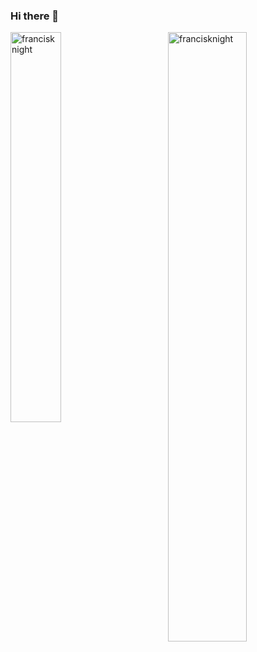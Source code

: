 ### Hi there 👋

<!--
**francisknight/francisknight** is a ✨ _special_ ✨ repository because its `README.md` (this file) appears on your GitHub profile.

Here are some ideas to get you started:

- 🔭 I’m currently working on ...
- 🌱 I’m currently learning ...
- 👯 I’m looking to collaborate on ...
- 🤔 I’m looking for help with ...
- 💬 Ask me about ...
- 📫 How to reach me: ...
- 😄 Pronouns: ...
- ⚡ Fun fact: ...
-->

<p><img align="right" src="https://github-readme-stats.vercel.app/api/top-langs/?username=francisknight&layout=compact&hide=html" alt="francisknight" width="50%"/></p>

<p><img align="left" src="https://github-readme-stats.vercel.app/api?username=francisknight&show_icons=true&count_private=true" alt="francisknight" width="40%"/></p>
